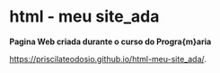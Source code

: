 # html - meu site_ada
 **Pagina Web criada durante o curso do Progra{m}aria**
 
 https://priscilateodosio.github.io/html-meu-site_ada/.


